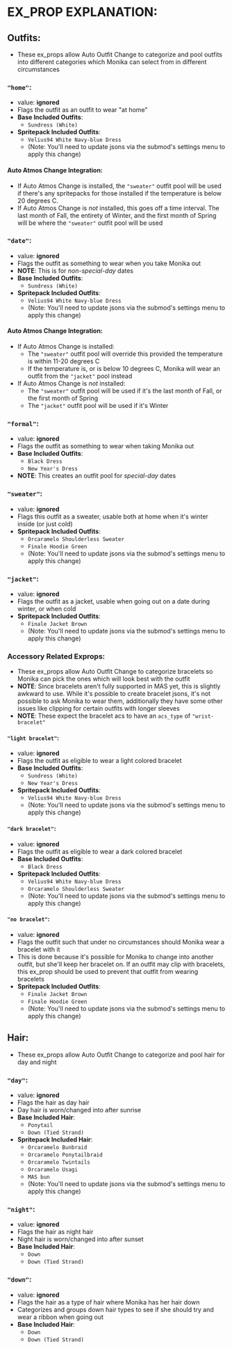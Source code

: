 # EX_PROP EXPLANATION:
## Outfits:
- These ex_props allow Auto Outfit Change to categorize and pool outfits into different categories which Monika can select from in different circumstances

### `"home"`:
- value: **ignored**
- Flags the outfit as an outfit to wear "at home"
- **Base Included Outfits**:
  - `Sundress (White)`
- **Spritepack Included Outfits**:
  - `Velius94 White Navy-blue Dress`
  - (Note: You'll need to update jsons via the submod's settings menu to apply this change)

#### Auto Atmos Change Integration:
- If Auto Atmos Change is installed, the `"sweater"` outfit pool will be used if there's any spritepacks for those installed if the temperature is below  20 degrees C.
- If Auto Atmos Change is *not* installed, this goes off a time interval. The last month of Fall, the entirety of Winter, and the first month of Spring will be where the `"sweater"` outfit pool will be used

### `"date"`:
- value: **ignored**
- Flags the outfit as something to wear when you take Monika out
- **NOTE**: This is for *non-special-day* dates
- **Base Included Outfits**:
  - `Sundress (White)`
- **Spritepack Included Outfits**:
  - `Velius94 White Navy-blue Dress`
  - (Note: You'll need to update jsons via the submod's settings menu to apply this change)

#### Auto Atmos Change Integration:
- If Auto Atmos Change is installed:
  - The `"sweater"` outfit pool will override this provided the temperature is within 11-20 degrees C
  - If the temperature is, or is below 10 degrees C, Monika will wear an outfit from the `"jacket"` pool instead
- If Auto Atmos Change is *not* installed:
  - The `"sweater"` outfit pool will be used if it's the last month of Fall, or the first month of Spring
  - The `"jacket"` outfit pool will be used if it's Winter

### `"formal"`:
- value: **ignored**
- Flags the outfit as something to wear when taking Monika out
- **Base Included Outfits**:
  - `Black Dress`
  - `New Year's Dress`
- **NOTE**: This creates an outfit pool for *special-day* dates

### `"sweater"`:
- value: **ignored**
- Flags this outfit as a sweater, usable both at home when it's winter inside (or just cold)
- **Spritepack Included Outfits**:
  - `Orcaramelo Shoulderless Sweater`
  - `Finale Hoodie Green`
  - (Note: You'll need to update jsons via the submod's settings menu to apply this change)

### `"jacket"`:
- value: **ignored**
- Flags the outfit as a jacket, usable when going out on a date during winter, or when cold
- **Spritepack Included Outfits**:
  - `Finale Jacket Brown`
  - (Note: You'll need to update jsons via the submod's settings menu to apply this change)

### Accessory Related Exprops:
- These ex_props allow Auto Outfit Change to categorize bracelets so Monika can pick the ones which will look best with the outfit
- **NOTE**: Since bracelets aren't fully supported in MAS yet, this is slightly awkward to use. While it's possible to create bracelet jsons, it's not possible to ask Monika to wear them, additionally they have some other issues like clipping for certain outfits with longer sleeves
- **NOTE**: These expect the bracelet acs to have an `acs_type` of `"wrist-bracelet"`

#### `"light bracelet"`:
- value: **ignored**
- Flags the outfit as eligible to wear a light colored bracelet
- **Base Included Outfits**:
  - `Sundress (White)`
  - `New Year's Dress`
- **Spritepack Included Outfits**:
  - `Velius94 White Navy-blue Dress`
  - (Note: You'll need to update jsons via the submod's settings menu to apply this change)

#### `"dark bracelet"`:
- value: **ignored**
- Flags the outfit as eligible to wear a dark colored bracelet
- **Base Included Outfits**:
  - `Black Dress`
- **Spritepack Included Outfits**:
  - `Velius94 White Navy-blue Dress`
  - `Orcaramelo Shoulderless Sweater`
  - (Note: You'll need to update jsons via the submod's settings menu to apply this change)

#### `"no bracelet"`:
- value: **ignored**
- Flags the outfit such that under no circumstances should Monika wear a bracelet with it
- This is done because it's possible for Monika to change into another outfit, but she'll keep her bracelet on. If an outfit may clip with bracelets, this ex_prop should be used to prevent that outfit from wearing bracelets
- **Spritepack Included Outfits**:
  - `Finale Jacket Brown`
  - `Finale Hoodie Green`
  - (Note: You'll need to update jsons via the submod's settings menu to apply this change)

## Hair:
- These ex_props allow Auto Outfit Change to categorize and pool hair for day and night

### `"day"`:
- value: **ignored**
- Flags the hair as day hair
- Day hair is worn/changed into after sunrise
- **Base Included Hair**:
  - `Ponytail`
  - `Down (Tied Strand)`
- **Spritepack Included Hair**:
  - `Orcaramelo Bunbraid`
  - `Orcaramelo Ponytailbraid`
  - `Orcaramelo Twintails`
  - `Orcaramelo Usagi`
  - `MAS bun`
  - (Note: You'll need to update jsons via the submod's settings menu to apply this change)

### `"night"`:
- value: **ignored**
- Flags the hair as night hair
- Night hair is worn/changed into after sunset
- **Base Included Hair**:
  - `Down`
  - `Down (Tied Strand)`

### `"down"`:
- value: **ignored**
- Flags the hair as a type of hair where Monika has her hair down
- Categorizes and groups down hair types to see if she should try and wear a ribbon when going out
- **Base Included Hair**:
  - `Down`
  - `Down (Tied Strand)`
